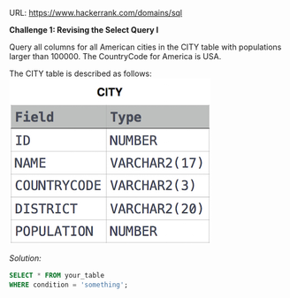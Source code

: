 URL: https://www.hackerrank.com/domains/sql

**Challenge 1: Revising the Select Query I**

Query all columns for all American cities in the CITY table with populations larger than 100000. The CountryCode for America is USA.

The CITY table is described as follows:
![Alt text](assets/1449729804-f21d187d0f-CITY.jpg)

*Solution:*

```sql
SELECT * FROM your_table
WHERE condition = 'something';
```
